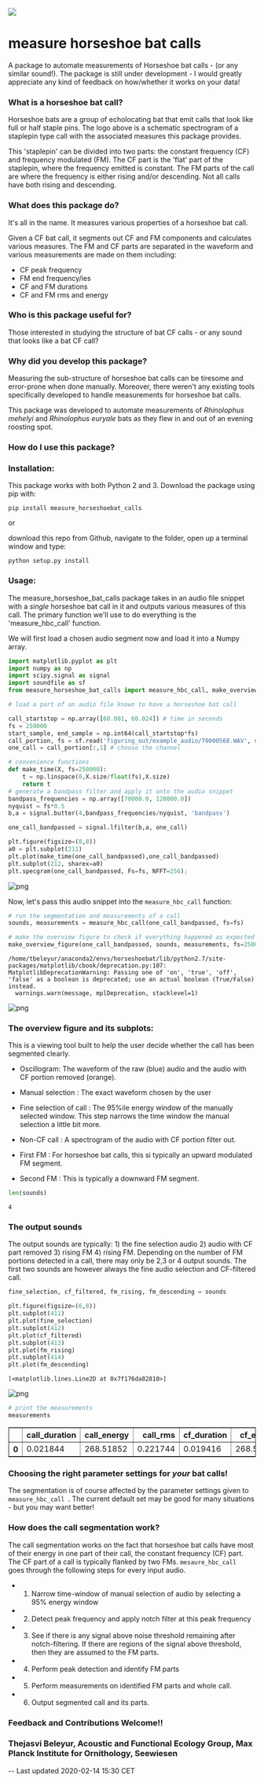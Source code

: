 
![](measure_CF_calls_logo.png)

# measure horseshoe bat calls
A package to automate measurements of Horseshoe bat calls - (or any similar sound!). The package is still under development - I would greatly appreciate any kind of feedback on how/whether it works on your data!

### What is a horseshoe bat call?
Horseshoe bats are a group of echolocating bat that emit calls that look like full or half staple pins. The logo above is a schematic spectrogram of a staplepin type call with the associated measures this package provides. 

This 'staplepin' can be divided into two parts: the constant frequency (CF) and frequency modulated (FM). The CF part is the 'flat' part of the staplepin, where the frequency emitted is constant. The FM parts of the call are where the frequency is either rising and/or descending. Not all calls have both rising and descending. 

### What does this package do?
It's all in the name. It measures various properties of a horseshoe bat call. 

Given a CF bat call, it segments out CF and FM components and calculates various measures. The FM and CF parts are separated in the waveform and various measurements are made on them including:

* CF peak frequency
* FM end frequency/ies
* CF and FM durations
* CF and FM rms and energy

### Who is this package useful for?
Those interested in studying the structure of bat CF calls - or any sound that looks like a bat CF call?

### Why did you develop this package?
Measuring the sub-structure of horseshoe bat calls can be tiresome and error-prone when done manually. Moreover, there weren't any existing tools specifically developed to handle measurements for horseshoe bat calls. 

This package was developed to automate measurements of *Rhinolophus mehelyi* and *Rhinolophus euryale* bats as they flew in and out of an evening roosting spot. 

### How do I use this package?

### Installation: 
This package works with both Python 2 and 3. 
Download the package using pip with:

```pip install measure_horseshoebat_calls ```

or

download this repo from Github, navigate to the folder, open up a terminal window and type:

```python setup.py install ```

### Usage:

The measure_horseshoe_bat_calls package takes in an audio file snippet with a *single* horseshoe bat call in it and outputs various measures of this call. The primary function we'll use to do everything is the 'measure_hbc_call' function. 

We will first load a chosen audio segment now and load it into a Numpy array. 


```python
import matplotlib.pyplot as plt
import numpy as np 
import scipy.signal as signal 
import soundfile as sf
from measure_horseshoe_bat_calls import measure_hbc_call, make_overview_figure
```


```python
# load a part of an audio file known to have a horseshoe bat call 

call_startstop = np.array([60.001, 60.024]) # time in seconds 
fs = 250000
start_sample, end_sample = np.int64(call_startstop*fs)
call_portion, fs = sf.read('figuring_out/example_audio/T0000568.WAV', start=start_sample, stop=end_sample)
one_call = call_portion[:,1] # choose the channel 
```


```python
# convenience functions
def make_time(X, fs=250000):
    t = np.linspace(0,X.size/float(fs),X.size)
    return t 
# generate a bandpass filter and apply it onto the audio snippet
bandpass_frequencies = np.array([70000.0, 120000.0])
nyquist = fs*0.5
b,a = signal.butter(4,bandpass_frequencies/nyquist, 'bandpass')

one_call_bandpassed = signal.lfilter(b,a, one_call)

```


```python
plt.figure(figsize=(8,8))
a0 = plt.subplot(211)
plt.plot(make_time(one_call_bandpassed),one_call_bandpassed)
plt.subplot(212, sharex=a0)
plt.specgram(one_call_bandpassed, Fs=fs, NFFT=256);
```


![png](output_5_0.png)


Now, let's pass this audio snippet into the ```measure_hbc_call``` function:


```python
# run the segmentation and measurements of a call
sounds, measurements = measure_hbc_call(one_call_bandpassed, fs=fs)
```


```python
# make the overview figure to check if everything happened as expected
make_overview_figure(one_call_bandpassed, sounds, measurements, fs=250000, dyn_range=100)
```

    /home/tbeleyur/anaconda2/envs/horseshoebat/lib/python2.7/site-packages/matplotlib/cbook/deprecation.py:107: MatplotlibDeprecationWarning: Passing one of 'on', 'true', 'off', 'false' as a boolean is deprecated; use an actual boolean (True/False) instead.
      warnings.warn(message, mplDeprecation, stacklevel=1)



![png](output_8_1.png)


### The overview figure and its subplots:

This is a viewing tool built to help the user decide whether the call has been segmented clearly. 

* Oscillogram: The waveform of the raw (blue) audio and the audio with CF portion removed (orange). 

* Manual selection : The exact waveform chosen by the user

* Fine selection of call : The 95%ile energy window of the manually selected window. This step narrows the time window the manual selection a little bit more. 

* Non-CF call : A spectrogram of the audio with CF portion filter out. 

* First FM : For horseshoe bat calls, this si typically an upward modulated FM segment. 

* Second FM : This is typically a downward FM segment. 


```python
len(sounds)
```




    4



### The output sounds 
The output sounds are typically: 1) the fine selection audio 2) audio with CF part removed 3) rising FM 4) rising FM. Depending on the number of FM portions detected in a call, there may only be 2,3 or 4 output sounds. The first two sounds are however always the fine audio selection and CF-filtered call. 


```python
fine_selection, cf_filtered, fm_rising, fm_descending = sounds
```


```python
plt.figure(figsize=(6,8))
plt.subplot(411)
plt.plot(fine_selection)
plt.subplot(412)
plt.plot(cf_filtered)
plt.subplot(413)
plt.plot(fm_rising)
plt.subplot(414)
plt.plot(fm_descending)
```




    [<matplotlib.lines.Line2D at 0x7f176da82810>]




![png](output_13_1.png)



```python
# print the measurements
measurements
```




<div>
<style scoped>
    .dataframe tbody tr th:only-of-type {
        vertical-align: middle;
    }

    .dataframe tbody tr th {
        vertical-align: top;
    }

    .dataframe thead th {
        text-align: right;
    }
</style>
<table border="1" class="dataframe">
  <thead>
    <tr style="text-align: right;">
      <th></th>
      <th>call_duration</th>
      <th>call_energy</th>
      <th>call_rms</th>
      <th>cf_duration</th>
      <th>cf_energy</th>
      <th>cf_rms</th>
      <th>downfm_end_time</th>
      <th>downfm_energy</th>
      <th>downfm_rms</th>
      <th>downfm_start_time</th>
      <th>downfm_terminal_frequency</th>
      <th>peak_frequency</th>
      <th>upfm_end_time</th>
      <th>upfm_energy</th>
      <th>upfm_rms</th>
      <th>upfm_start_time</th>
      <th>upfm_terminal_frequency</th>
    </tr>
  </thead>
  <tbody>
    <tr>
      <th>0</th>
      <td>0.021844</td>
      <td>268.51852</td>
      <td>0.221744</td>
      <td>0.019416</td>
      <td>268.50252</td>
      <td>0.235193</td>
      <td>0.021072</td>
      <td>0.006163</td>
      <td>0.005666</td>
      <td>0.020304</td>
      <td>89843.75</td>
      <td>104492.1875</td>
      <td>0.002068</td>
      <td>0.00354</td>
      <td>0.002921</td>
      <td>0.000408</td>
      <td>88554.216867</td>
    </tr>
  </tbody>
</table>
</div>



### Choosing the right parameter settings for *your* bat calls!
The segmentation is of course affected by the parameter settings given to ```measure_hbc_call ```. The current default set may be good for many situations - but you may want better! 

### How does the call segmentation work?
The call segmentation works on the fact that horseshoe bat calls have most of their energy in one part of their call, the constant frequency (CF) part. The CF part of a call is typically flanked by two FMs. ```mesaure_hbc_call ``` goes through the following steps for every input audio. 

* 1. Narrow time-window of manual selection of audio by selecting a 95% energy window

* 2. Detect peak frequency and apply notch filter at this peak frequency 

* 3. See if there is any signal above noise threshold remaining after notch-filtering. If there are regions of the signal above threshold, then they are assumed to the FM parts. 

* 4. Perform peak detection and identify FM parts

* 5. Perform measurements on identified FM parts and whole call. 

* 6. Output segmented call and its parts. 

### Feedback and Contributions Welcome!! 
### Thejasvi Beleyur,  Acoustic and Functional Ecology Group, Max Planck Institute for Ornithology, Seewiesen

-- Last updated 2020-02-14 15:30 CET
